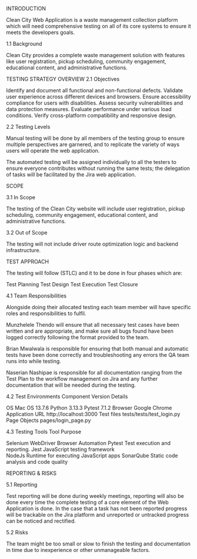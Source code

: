 INTRODUCTION

Clean City Web Application is a waste management collection platform which will need comprehensive testing on all of its core systems to ensure it meets the developers goals.

1.1 Background

Clean City provides a complete waste management solution with features like user registration, pickup scheduling, community engagement, educational content, and administrative functions.

TESTING STRATEGY OVERVIEW
2.1 Objectives 

Identify and document all functional and non-functional defects.
Validate user experience across different devices and browsers.
Ensure accessibility compliance for users with disabilities.
Assess security vulnerabilities and data protection measures.
Evaluate performance under various load conditions.
Verify cross-platform compatibility and responsive design.


2.2 Testing Levels

Manual testing will be done by all members of the testing group to ensure multiple perspectives are garnered, and to replicate the variety of ways users will operate the web application.

The automated testing will be assigned individually to all the testers to ensure everyone contributes without running the same tests; the delegation of tasks will be facilitated by the Jira web application.


SCOPE


3.1 In Scope

The testing of the Clean City website will include user registration, pickup scheduling, community engagement, educational content, and administrative functions.

3.2  Out of Scope

The testing will not include driver route optimization logic and backend infrastructure.


TEST APPROACH 

The testing will follow (STLC) and it to be done in four phases which are:

Test Planning
Test Design 
Test Execution
Test Closure 

4.1 Team Responsibilities 

Alongside doing their allocated testing each team member will have specific roles and responsibilities to fulfil.

Munzhelele Thendo will ensure that all necessary test cases have been written and are appropriate, and make sure all bugs found have been logged correctly following the format provided to the team.

Brian Mwalwala is responsible for ensuring that both manual and automatic tests have been done correctly and troubleshooting any errors the QA team runs into while testing.

Naserian Nashipae is responsible for all documentation ranging from the Test Plan to the workflow management on Jira and any further documentation that will be needed during the testing.


4.2 Test Environments 
     Component 			Version Details

OS				Mac OS 13.7.6 
Python				3.13.3
Pytest				7.1.2
Browser			Google Chrome
Application URL 		http://localhost:3000
Test files			tests/tests/test_login.py
Page Objects 			pages/login_page.py


4.3 Testing Tools
	Tool				Purpose

Selenium WebDriver		Browser Automation
Pytest				Test execution and reporting.
Jest 				JavaScript testing framework   
NodeJs 			Runtime for executing JavaScript apps 
SonarQube			Static code analysis and code quality 


REPORTING & RISKS

5.1 Reporting

Test reporting will be done during weekly meetings, reporting will also be done every time the complete testing of a core element of the Web Application is done. In the case that a task has not been reported progress will be trackable on the Jira platform and unreported or untracked progress can be noticed and rectified.

5.2 Risks

The team might be too small or slow to finish the testing and documentation in time due to inexperience or other unmanageable factors.
